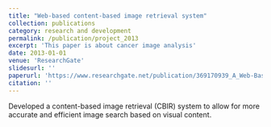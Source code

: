 ```yaml
---
title: "Web-based content-based image retrieval system"
collection: publications
category: research and development
permalink: /publication/project_2013
excerpt: 'This paper is about cancer image analysis'
date: 2013-01-01
venue: 'ResearchGate'
slidesurl: ''
paperurl: 'https://www.researchgate.net/publication/369170939_A_Web-Based_Content-Based_Image_Retrieval_System'
citation: ''
---
```


Developed a content-based image retrieval (CBIR) system to allow for more accurate and efficient image search based on visual content. 